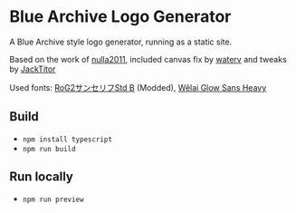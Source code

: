 # Blue Archive Logo Generator

A Blue Archive style logo generator, running as a static site.

Based on the work of [nulla2011](https://github.com/nulla2011/bluearchive-logo),
included canvas fix by [waterv](https://github.com/waterv/bluearchive-logo)
and tweaks by [JackTitor](https://github.com/JackTitor/bluearchive-logo)

Used fonts:
[RoG2サンセリフStd B](https://www.morisawa.co.jp/fonts/specimen/1646) (Modded),
[Wêlai Glow Sans Heavy](https://github.com/welai/glow-sans)

## Build
- `npm install typescript`
- `npm run build`

## Run locally
- `npm run preview`
